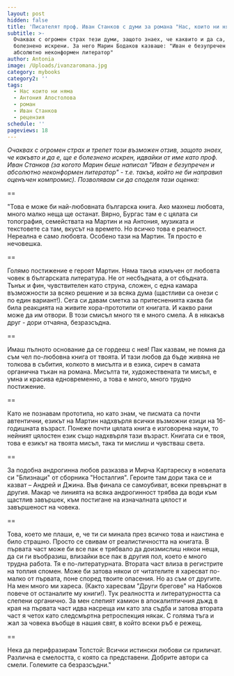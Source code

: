 ```yaml
---
layout: post
hidden: false
title: 'Писателят проф. Иван Станков с думи за романа "Нас, които ни няма"'
subtitle: >-
  Очаквах с огромен страх тези думи, защото знаех, че каквито и да са, ще са
  болезнено искрени. За него Марин Бодаков казваше: "Иван е безупречен и
  абсолютно неконформен литератор"
author: Antonia
image: /Uploads/ivanzaromana.jpg
category: mybooks
category2: ''
tags:
  - Нас които ни няма
  - Антония Апостолова
  - роман
  - Иван Станков
  - рецензия
schedule: ''
pageviews: 18
---
```

*Очаквах с огромен страх и трепет този възможен отзив, защото знаех, че какъвто и да е, ще е болезнено искрен, идвайки от име като проф. Иван Станков (за когото Марин беше написал "Иван е безупречен и абсолютно неконформен литератор" - т.е. такъв, който не би направил оценъчен компромис). Позволявам си да споделя тази оценка:*

\==

"Това е може би най-любовната българска книга. Ако махнеш любовта, много малко неща ще останат. Вярно, Бургас там е с цялата си топография, семействата на Мартин и на Антония, музиката и текстовете са там, вкусът на времето. Но всичко това е реалност. Нереална е само любовта. Особено тази на Мартин. Тя просто е нечовешка.

\==

Голямо постижение е героят Мартин. Няма такъв измъчен от любовта човек в българската литература. Не от несбъдната, а от сбъдната. Тънък и фин, чувствителен като струна, сложен, с една камара възможности за всяко решение и за всяка дума (щастливи са онези с по един вариант!). Сега си давам сметка за притесненията каква би била реакцията на живите хора-прототипи от книгата. И какво рани може да им отвори. В този смисъл много тя е много смела. А в някакъв друг - дори отчаяна, безразсъдна.

\==

Имаш пълното основание да се гордееш с нея! Пак казвам, не помня да съм чел по-любовна книга от твоята. И тази любов да бъде живяна не толкова в събития, колкото в мисълта и в езика, сиреч в самата органична тъкан на романа. Мисълта ти, художествената ти мисъл, е умна и красива едновременно, а това е много, много трудно постижение.

\==

Като не познавам прототипа, но като знам, че писмата са почти автентични, езикът на Мартин надхвърля всички възможни езици на 16-годишната възраст. Понеже почти цялата книга е изговорена наум, то нейният цялостен език също надхвърля тази възраст. Книгата си е твоя, това е езикът на твоята мисъл, така ти мислиш и чувстваш света.

\==

За подобна андрогинна любов разказва и Мирча Картареску в новелата си "Близнаци" от сборника "Носталгия". Героите там дори така се и казват – Андрей и Джина. Във финала се самоубиват, всеки превърнат в другия. Макар че линията на всяка андрогинност трябва да води към щастлив завършек, към постигане на изначалната цялост и завършеност на човека.

\==

Това, което ме плаши, е, че ти си минала през всичко това и наистина е било страшно. Просто се свивам от реалистичността на книгата. В първата част може би все пак е трябвало да доизмислиш някои неща, да си ги въобразиш, влизайки все пак в другия пол, което е много трудна работа. Тя е по-литературната. Втората част влиза в регистрите на топлия спомен. Може би затова някои от читателите я харесват по-малко от първата, поне според твоите опасения. Но аз съм от другите. На мен много ми хареса. (Както харесвам "Други брегове" на Набоков повече от останалите му книги!). Тук реалността и литературността са слепени органично. За мен слепият камион в апокалиптичния дъжд в края на първата част идва насреща им като зла съдба и затова втората част я четох като следсмъртна ретроспекция някак. С голяма тъга и жал за човека въобще в нашия свят, в който всеки ръб е режещ.

\==

Нека да перифразирам Толстой: Всички истински любови си приличат. Различна е смелостта, с която са представени. Добрите автори са смели. Големите са безразсъдни."